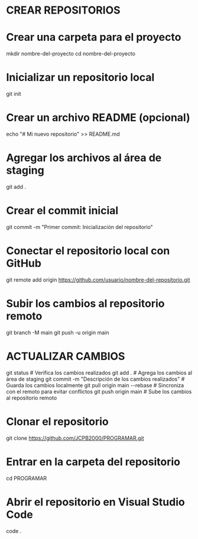 ﻿# CREAR REPOSITORIOS

# Crear una carpeta para el proyecto
mkdir nombre-del-proyecto
cd nombre-del-proyecto

# Inicializar un repositorio local
git init

# Crear un archivo README (opcional)
echo "# Mi nuevo repositorio" >> README.md

# Agregar los archivos al área de staging
git add .

# Crear el commit inicial
git commit -m "Primer commit: Inicialización del repositorio"

# Conectar el repositorio local con GitHub
git remote add origin https://github.com/usuario/nombre-del-repositorio.git

# Subir los cambios al repositorio remoto
git branch -M main
git push -u origin main



# ACTUALIZAR CAMBIOS

git status  # Verifica los cambios realizados
git add .   # Agrega los cambios al área de staging
git commit -m "Descripción de los cambios realizados"  # Guarda los cambios localmente
git pull origin main --rebase  # Sincroniza con el remoto para evitar conflictos
git push origin main  # Sube los cambios al repositorio remoto




# Clonar el repositorio
git clone https://github.com/JCPB2000/PROGRAMAR.git

# Entrar en la carpeta del repositorio
cd PROGRAMAR

# Abrir el repositorio en Visual Studio Code
code .



